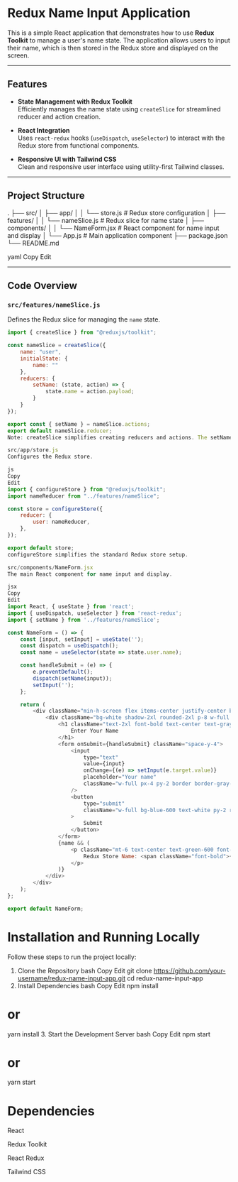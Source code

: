 # Redux Name Input Application

This is a simple React application that demonstrates how to use **Redux Toolkit** to manage a user's name state. The application allows users to input their name, which is then stored in the Redux store and displayed on the screen.

---

##  Features

- **State Management with Redux Toolkit**  
  Efficiently manages the name state using `createSlice` for streamlined reducer and action creation.

- **React Integration**  
  Uses `react-redux` hooks (`useDispatch`, `useSelector`) to interact with the Redux store from functional components.

- **Responsive UI with Tailwind CSS**  
  Clean and responsive user interface using utility-first Tailwind classes.

---

##  Project Structure

.
├── src/
│ ├── app/
│ │ └── store.js # Redux store configuration
│ ├── features/
│ │ └── nameSlice.js # Redux slice for name state
│ ├── components/
│ │ └── NameForm.jsx # React component for name input and display
│ └── App.js # Main application component
├── package.json
└── README.md

yaml
Copy
Edit

---

##  Code Overview

### `src/features/nameSlice.js`

Defines the Redux slice for managing the `name` state.

```js
import { createSlice } from "@reduxjs/toolkit";

const nameSlice = createSlice({
    name: "user",
    initialState: {
        name: ""
    },
    reducers: {
        setName: (state, action) => {
            state.name = action.payload;
        }
    }
});

export const { setName } = nameSlice.actions;
export default nameSlice.reducer;
Note: createSlice simplifies creating reducers and actions. The setName action updates the name in state.

src/app/store.js
Configures the Redux store.

js
Copy
Edit
import { configureStore } from "@reduxjs/toolkit";
import nameReducer from "../features/nameSlice";

const store = configureStore({
    reducer: {
        user: nameReducer,
    },
});

export default store;
configureStore simplifies the standard Redux store setup.

src/components/NameForm.jsx
The main React component for name input and display.

jsx
Copy
Edit
import React, { useState } from 'react';
import { useDispatch, useSelector } from 'react-redux';
import { setName } from '../features/nameSlice';

const NameForm = () => {
    const [input, setInput] = useState('');
    const dispatch = useDispatch();
    const name = useSelector(state => state.user.name);

    const handleSubmit = (e) => {
        e.preventDefault();
        dispatch(setName(input));
        setInput('');
    };

    return (
        <div className="min-h-screen flex items-center justify-center bg-gray-100 p-4">
            <div className="bg-white shadow-2xl rounded-2xl p-8 w-full max-w-md">
                <h1 className="text-2xl font-bold text-center text-gray-800 mb-6">
                    Enter Your Name
                </h1>
                <form onSubmit={handleSubmit} className="space-y-4">
                    <input
                        type="text"
                        value={input}
                        onChange={(e) => setInput(e.target.value)}
                        placeholder="Your name"
                        className="w-full px-4 py-2 border border-gray-300 rounded-xl focus:outline-none focus:ring-2 focus:ring-blue-500"
                    />
                    <button
                        type="submit"
                        className="w-full bg-blue-600 text-white py-2 rounded-xl font-semibold hover:bg-blue-700 transition duration-200"
                    >
                        Submit
                    </button>
                </form>
                {name && (
                    <p className="mt-6 text-center text-green-600 font-medium">
                        Redux Store Name: <span className="font-bold">{name}</span>
                    </p>
                )}
            </div>
        </div>
    );
};

export default NameForm;
```
# Installation and Running Locally
Follow these steps to run the project locally:

1. Clone the Repository
bash
Copy
Edit
git clone https://github.com/your-username/redux-name-input-app.git
cd redux-name-input-app
2. Install Dependencies
bash
Copy
Edit
npm install
# or
yarn install
3. Start the Development Server
bash
Copy
Edit
npm start
# or
yarn start

# Dependencies
React

Redux Toolkit

React Redux

Tailwind CSS
